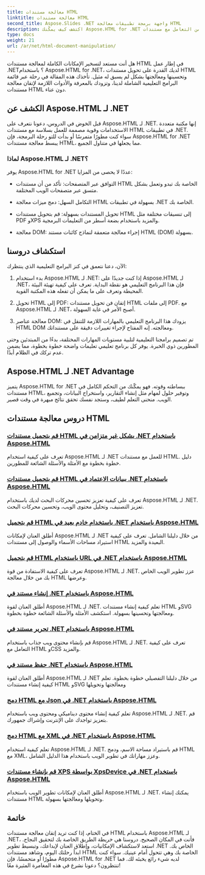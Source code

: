 ```yaml
---
title: معالجة مستندات HTML
linktitle: معالجة مستندات HTML
second_title: Aspose.Slides .NET واجهة برمجة تطبيقات معالجة HTML
description: اكتشف كيف يمكّنك Aspose.HTML for .NET من التعامل مع مستندات HTML بكفاءة. استكشف البرامج التعليمية التي ترشدك خلال هذه العملية.
type: docs
weight: 21
url: /ar/net/html-document-manipulation/
---
```


هل أنت مستعد لتسخير الإمكانات الكاملة لمعالجة مستندات HTML في إطار عمل .NET؟ باستخدام Aspose.HTML for .NET، لديك القدرة على تحويل مستندات HTML وتحسينها ومعالجتها بشكل لم يسبق له مثيل. تأخذك هذه المقالة في رحلة عبر قائمة البرامج التعليمية الشاملة لدينا، وتزودك بالمعرفة والأدوات اللازمة لإتقان معالجة مستندات HTML دون عناء.

## الكشف عن Aspose.HTML لـ .NET

قبل الخوض في الدروس، دعونا نتعرف على Aspose.HTML لـ .NET. إنها مكتبة متعددة الاستخدامات وقوية مصممة للعمل بسلاسة مع مستندات HTML في تطبيقات .NET. سواء كنت مطورًا متمرسًا أو بدأت للتو رحلة البرمجة، فإن Aspose.HTML for .NET يبسط معالجة مستندات HTML، مما يجعلها في متناول الجميع.

### لماذا Aspose.HTML لـ .NET؟

يوفر Aspose.HTML for .NET عددًا لا يحصى من المزايا:

- التوافق عبر المتصفحات: تأكد من أن مستندات HTML الخاصة بك تبدو وتعمل بشكل متسق عبر متصفحات الويب المختلفة.

- التكامل السهل: دمج ميزات معالجة HTML بسهولة في تطبيقات .NET الخاصة بك.

- تحويل المستندات بسهولة: قم بتحويل مستندات HTML إلى تنسيقات مختلفة مثل PDF وXPS والمزيد باستخدام بضعة أسطر من التعليمات البرمجية.

- معالجة DOM: إجراء معالجة متعمقة لنماذج كائنات مستند HTML (DOM) بسهولة.

## استكشاف دروسنا

الآن، دعنا نتعمق في كنز البرامج التعليمية الذي ينتظرك:

1. بدء استخدام Aspose.HTML لـ .NET: إذا كنت جديدًا على Aspose.HTML لـ .NET، فإن هذا البرنامج التعليمي هو نقطة البداية. تعرف على كيفية تهيئة البيئة المحيطة وتعرف على ما يمكن أن تفعله هذه المكتبة القوية.

2. تحويل HTML إلى PDF: إتقان فن تحويل مستندات HTML إلى ملفات PDF. مع Aspose.HTML لـ .NET، أصبح الأمر في غاية السهولة.

3. معالجة عناصر DOM: يزودك هذا البرنامج التعليمي بالمهارات اللازمة للتنقل في HTML DOM ومعالجته. إنه المفتاح لإجراء تغييرات دقيقة على مستنداتك.

تم تصميم برامجنا التعليمية لتلبية مستويات المهارات المختلفة، بدءًا من المبتدئين وحتى المطورين ذوي الخبرة. يوفر كل برنامج تعليمي تعليمات واضحة خطوة بخطوة، مما يضمن عدم تركك في الظلام أبدًا.

## Aspose.HTML لـ .NET Advantage

يتميز Aspose.HTML for .NET ببساطته وقوته. فهو يمكّنك من التحكم الكامل في مستندات HTML، وتوفير حلول لمهام مثل إنشاء التقارير، واستخراج البيانات، وتجميع الويب. منحنى التعلم لطيف، وستجد نفسك تحقق نتائج مبهرة في وقت قصير.

## دروس معالجة مستندات HTML
### [قم بتحميل مستندات HTML بشكل غير متزامن في .NET باستخدام Aspose.HTML](./load-html-doc-asynchronously/)
تعرف على كيفية استخدام Aspose.HTML لـ .NET للعمل مع مستندات HTML. دليل خطوة بخطوة مع الأمثلة والأسئلة الشائعة للمطورين.
### [قم بتحميل مستندات HTML ببيانات الاعتماد في .NET باستخدام Aspose.HTML](./load-html-doc-with-credentials/)
تعرف على كيفية تعزيز تحسين محركات البحث لديك باستخدام Aspose.HTML لـ .NET. تعزيز التصنيف، وتحليل محتوى الويب، وتحسين محركات البحث.
### [قم بتحميل HTML باستخدام خادم بعيد في .NET باستخدام Aspose.HTML](./load-html-using-remote-server/)
أطلق العنان لإمكانات Aspose.HTML لـ .NET من خلال دليلنا الشامل. تعرف على كيفية استيراد مساحات الأسماء والوصول إلى مستندات HTML البعيدة والمزيد.
### [قم بتحميل HTML باستخدام URL في .NET باستخدام Aspose.HTML](./load-html-using-url/)
تعرف على كيفية الاستفادة من قوة Aspose.HTML لـ .NET. عزز تطوير الويب الخاص بك من خلال معالجة HTML وعرضها.
### [إنشاء مستند في .NET باستخدام Aspose.HTML](./creating-a-document/)
أطلق العنان لقوة Aspose.HTML لـ .NET. تعلم كيفية إنشاء مستندات HTML وSVG ومعالجتها وتحسينها بسهولة. استكشف الأمثلة والأسئلة الشائعة خطوة بخطوة.
### [تحرير مستند في .NET باستخدام Aspose.HTML](./editing-a-document/)
قم بإنشاء محتوى ويب جذاب باستخدام Aspose.HTML لـ .NET. تعرف على كيفية التعامل مع HTML وCSS والمزيد.
### [حفظ مستند في .NET باستخدام Aspose.HTML](./saving-a-document/)
أطلق العنان لقوة Aspose.HTML لـ .NET من خلال دليلنا التفصيلي خطوة بخطوة. تعلم كيفية إنشاء مستندات HTML وSVG ومعالجتها وتحويلها
### [دمج HTML مع Json في .NET باستخدام Aspose.HTML](./merge-html-with-json/)
تعلم كيفية إنشاء محتوى ديناميكي ومحتوى ويب باستخدام Aspose.HTML لـ .NET. قم بتعزيز تواجدك على الإنترنت وإشراك جمهورك.
### [دمج HTML مع XML في .NET باستخدام Aspose.HTML](./merge-html-with-xml/)
تعلم كيفية استخدام Aspose.HTML لـ .NET. قم باستيراد مساحة الاسم، ودمج HTML مع XML، وعزز مهاراتك في تطوير الويب باستخدام هذا الدليل الشامل.
### [قم بإنشاء مستندات XPS بواسطة XpsDevice في .NET باستخدام Aspose.HTML](./generate-xps-documents-by-xpsdevice/)
أطلق العنان لإمكانات تطوير الويب باستخدام Aspose.HTML لـ .NET. يمكنك إنشاء مستندات HTML وتحويلها ومعالجتها بسهولة.

## خاتمة

في الختام، إذا كنت تريد إتقان معالجة مستندات HTML باستخدام Aspose.HTML لـ .NET، فأنت في المكان الصحيح. دروسنا هي خريطة الطريق الخاصة بك لتحقيق النجاح. استعد لاستكشاف الإمكانيات، وإطلاق العنان لإبداعك، وتبسيط تطوير .NET الخاص بك. ابدأ رحلتك اليوم، وشاهد مستندات HTML الخاصة بك وهي تتحول أمام عينيك. سواء كنت مطورًا أو متحمسًا، فإن Aspose.HTML for .NET لديه شيء رائع يخبئه لك. فما تنتظرون؟ دعونا نشرع في هذه المغامرة المثيرة معًا!
